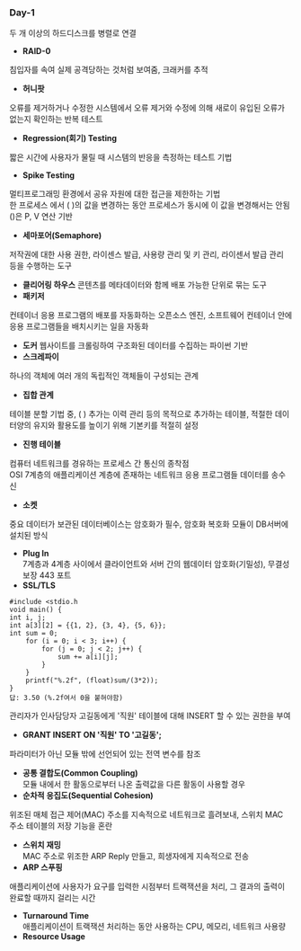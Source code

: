 ### Day-1

두 개 이상의 하드디스크를 병렬로 연결   
- __RAID-0__

침입자를 속여 실제 공격당하는 것처럼 보여줌, 크래커를 추적   
- __허니팟__

오류를 제거하거나 수정한 시스템에서 오류 제거와 수정에 의해 새로이 유입된 오류가 없는지 확인하는 반복 테스트   
- __Regression(회기) Testing__

 짧은 시간에 사용자가 물릴 때 시스템의 반응을 측정하는 테스트 기법   
 - __Spike Testing__

멀티프로그래밍 환경에서 공유 자원에 대한 접근을 제한하는 기법   
한 프로세스 에서 ( )의 값을 변경하는 동안 프로세스가 동시에 이 값을 변경해서는 안됨   
()은 P, V 연산 기반  
 - __세마포어(Semaphore)__

저작권에 대한 사용 권한, 라이센스 발급, 사용량 관리 및 키 관리, 라이센서 발급 관리 등을 수행하는 도구   
- __클리어링 하우스__
콘텐츠를 메타데이터와 함께 배포 가능한 단위로 묶는 도구   
- __패키저__

컨테이너 응용 프로그램의 배포를 자동화하는 오픈소스 엔진, 소프트웨어 컨테이너 안에 응용 프로그램들을 배치시키는 일을 자동화   
- __도커__
웹사이트를 크롤링하여 구조화된 데이터를 수집하는 파이썬 기반  
- __스크레파이__

 하나의 객체에 여러 개의 독립적인 객체들이 구성되는 관계   
- __집합 관계__

 테이블 분할 기법 중, ( ) 추가는 이력 관리 등의 목적으로 추가하는 테이블, 적절한 데이터양의 유지와 활용도를 높이기 위해 기본키를 적절히 설정   
- __진행 테이블__

컴퓨터 네트워크를 경유하는 프로세스 간 통신의 종착점   
OSI 7계층의 애플리케이션 계층에 존재하는 네트워크 응용 프로그램들 데이터를 송수신   
- __소켓__

 중요 데이터가 보관된 데이터베이스는 암호화가 필수, 암호화 복호화 모듈이 DB서버에 설치된 방식   
- __Plug In__   
 7계층과 4계층 사이에서 클라이언트와 서버 간의 웹데이터 암호화(기밀성), 무결성 보장 443 포트   
- __SSL/TLS__

```
#include <stdio.h
void main() {
int i, j;
int a[3][2] = {{1, 2}, {3, 4}, {5, 6}};
int sum = 0;
    for (i = 0; i < 3; i++) {
        for (j = 0; j < 2; j++) {
            sum += a[i][j];
        }
    }
    printf("%.2f", (float)sum/(3*2));
}
답: 3.50 (%.2f여서 0을 붙혀야함)
```

 관리자가 인사담당자 고길동에게 '직원' 테이블에 대해 INSERT 할 수 있는 권한을 부여      
- __GRANT INSERT ON '직원' TO '고길동';__
 
 파라미터가 아닌 모듈 밖에 선언되어 있는 전역 변수를 참조   
- __공통 결합도(Common Coupling)__    
 모듈 내에서 한 활동으로부터 나온 출력값을 다른 활동이 사용할 경우   
- __순차적 응집도(Sequential Cohesion)__

 위조된 매체 접근 제어(MAC) 주소를 지속적으로 네트워크로 흘려보내, 스위치 MAC 주소 테이블의 저장 기능을 혼란   
- __스위치 재밍__   
 MAC 주소로 위조한 ARP Reply 만들고, 희생자에게 지속적으로 전송   
- __ARP 스푸핑__

 애플리케이션에 사용자가 요구를 입력한 시점부터 트랙잭션을 처리, 그 결과의 출력이 완료할 때까지 걸리는 시간   
- __Turnaround Time__   
 애플리케이션이 트랙잭션 처리하는 동안 사용하는 CPU, 메모리, 네트워크 사용량   
- __Resource Usage__
 
